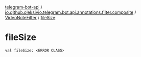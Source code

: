 [telegram-bot-api](../../index.md) / [io.github.oleksivio.telegram.bot.api.annotations.filter.composite](../index.md) / [VideoNoteFilter](index.md) / [fileSize](./file-size.md)

# fileSize

`val fileSize: <ERROR CLASS>`
